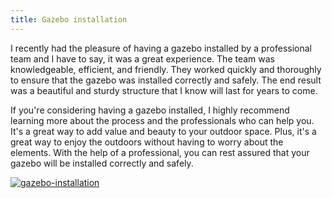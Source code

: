 ```yaml
---
title: Gazebo installation
---
```


I recently had the pleasure of having a gazebo installed by a professional team and I have to say, it was a great experience. The team was knowledgeable, efficient, and friendly. They worked quickly and thoroughly to ensure that the gazebo was installed correctly and safely. The end result was a beautiful and sturdy structure that I know will last for years to come.

If you're considering having a gazebo installed, I highly recommend learning more about the process and the professionals who can help you. It's a great way to add value and beauty to your outdoor space. Plus, it's a great way to enjoy the outdoors without having to worry about the elements. With the help of a professional, you can rest assured that your gazebo will be installed correctly and safely.

[![gazebo-installation](<https://dabuttonfactory.com/button.png?t=CHECK+SERVICE&f=Noto+Sans-Bold&ts=26&tc=fff&hp=45&vp=20&c=11&bgt=unicolored&bgc=4bd42f>)](<https://www.bark.com/?a_aid=5d2d0e83cdc39>)